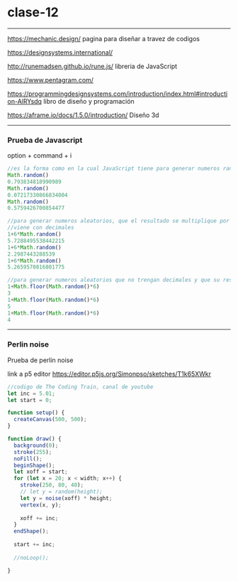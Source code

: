 # clase-12

--- 

https://mechanic.design/ pagina para diseñar a travez de codigos

https://designsystems.international/ 

http://runemadsen.github.io/rune.js/ libreria de JavaScript

https://www.pentagram.com/

https://programmingdesignsystems.com/introduction/index.html#introduction-AlRYsdq libro de diseño y programación

https://aframe.io/docs/1.5.0/introduction/ Diseño 3d

---
### Prueba de Javascript

option + command + i
```javascript
//es la forma como en la cual JavaScript tiene para generar numeros random.
Math.random()
0.793834818990989
Math.random() 
0.07217330866834004
Math.random() 
0.5759426700854477
```
```javascript
//para generar numeros aleatorios, que el resultado se multiplique por 6
//viene con decimales
1+6*Math.random() 
5.7288495538442215
1+6*Math.random() 
2.2987443288539
1+6*Math.random() 
5.2659570816801775
```
```javascript
//para generar numeros aleatorios que no trengan decimales y que su resultado sea un multiplo de 6
1+Math.floor(Math.random()*6)
3
1+Math.floor(Math.random()*6)
5
1+Math.floor(Math.random()*6)
4
```
---
### Perlin noise
Prueba de perlin noise 

link a p5 editor https://editor.p5js.org/Simonpso/sketches/T1k65XWkr

```javascript
//codigo de The Coding Train, canal de youtube
let inc = 5.01;
let start = 0;

function setup() {
  createCanvas(500, 500);
}

function draw() {
  background(0);
  stroke(255);
  noFill();
  beginShape();
  let xoff = start;
  for (let x = 20; x < width; x++) {
    stroke(250, 80, 40);
    // let y = random(height);
    let y = noise(xoff) * height;
    vertex(x, y);
    
    xoff += inc;
  }
  endShape();
  
  start += inc;
  
  //noLoop();

}
```
